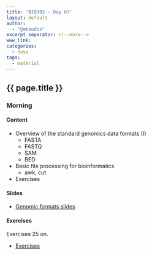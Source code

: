 ```yaml
---
title: 'BIO392 - Day 07'
layout: default
author:
  - "@mbaudis"
excerpt_separator: <!--more-->
www_link: 
categories:
  - days
tags:
  - material
---
```


## {{ page.title }}

<!--more-->


### Morning

#### Content

* Overview of the standard genomics data formats (I)
   - FASTA
   - FASTQ
   - SAM
   - BED
* Basic file processing for bioinformatics
   - awk, cut
* Exercises

#### Slides

* [Genomic formats slides](https://github.com/compbiozurich/UZH-BIO392/blob/master/course-material/2019/imallona/2_genomics.pdf)

#### Exercises

Exercises 25 on.

* [Exercises](https://github.com/compbiozurich/UZH-BIO392/blob/master/course-material/2019/imallona/3_exercises.md)
